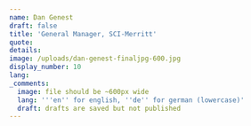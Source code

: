 ```yaml
---
name: Dan Genest
draft: false
title: 'General Manager, SCI-Merritt'
quote:
details:
image: /uploads/dan-genest-finaljpg-600.jpg
display_number: 10
lang:
_comments:
  image: file should be ~600px wide
  lang: '''en'' for english, ''de'' for german (lowercase)'
  draft: drafts are saved but not published
---
```

